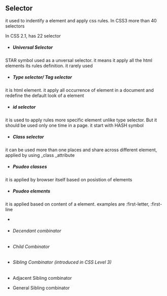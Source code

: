 ## Selector

it used to indentify a element and apply css rules. In CSS3 more than 40 selectors

In CSS 2.1, has 22 selector

* ##### Universal Selector


STAR symbol used as a unversal selector. it means it apply all the html elements its rules definition. it rarely used

* ##### Type selector\/ Tag selector


it is html element. it apply all occurrence of element in a document and redefine the default look of a element

* ##### id selector


it is used to apply rules more specific element unlike type selector. But it should be used only one time in a page. it start with HASH symbol

* ##### Class selector


it can be used more than one places and share across different element, applied by using \_class \_attribute

* ##### Psudeo classes


it is applied by browser itself based on posistion of elements

* ##### Psudeo elements


it is applied based on content of a element. examples are :first-letter, :first-line

* 
* ###### Decendant combinator

* ###### Child Combinator

* ###### Sibling Combinator \(introduced in CSS Level 3\)

* Adjacent Sibling combinator

* General Sibling combinator


